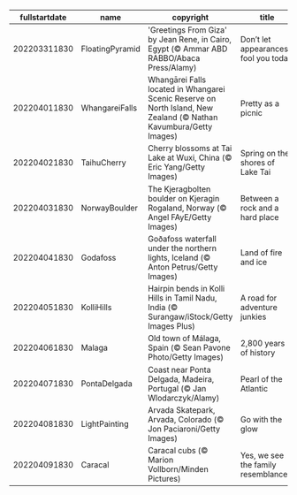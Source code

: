 |fullstartdate|name|copyright|title|image|
|--|--|--|--|--|
202203311830|FloatingPyramid|'Greetings From Giza' by Jean Rene, in Cairo, Egypt (© Ammar ABD RABBO/Abaca Press/Alamy)|Don’t let appearances fool you today|![](/en-IN/2022/04/202203311830FloatingPyramid.jpg)|
202204011830|WhangareiFalls|Whangārei Falls located in Whangarei Scenic Reserve on North Island, New Zealand (© Nathan Kavumbura/Getty Images)|Pretty as a picnic|![](/en-IN/2022/04/202204011830WhangareiFalls.jpg)|
202204021830|TaihuCherry|Cherry blossoms at Tai Lake at Wuxi, China (© Eric Yang/Getty Images)|Spring on the shores of Lake Tai|![](/en-IN/2022/04/202204021830TaihuCherry.jpg)|
202204031830|NorwayBoulder|The Kjeragbolten boulder on Kjeragin Rogaland, Norway (© Angel FAyE/Getty Images)|Between a rock and a hard place|![](/en-IN/2022/04/202204031830NorwayBoulder.jpg)|
202204041830|Godafoss|Goðafoss waterfall under the northern lights, Iceland (© Anton Petrus/Getty Images)|Land of fire and ice|![](/en-IN/2022/04/202204041830Godafoss.jpg)|
202204051830|KolliHills|Hairpin bends in Kolli Hills in Tamil Nadu, India (© Surangaw/iStock/Getty Images Plus)|A road for adventure junkies|![](/en-IN/2022/04/202204051830KolliHills.jpg)|
202204061830|Malaga|Old town of Málaga, Spain (© Sean Pavone Photo/Getty Images)|2,800 years of history|![](/en-IN/2022/04/202204061830Malaga.jpg)|
202204071830|PontaDelgada|Coast near Ponta Delgada, Madeira, Portugal (© Jan Wlodarczyk/Alamy)|Pearl of the Atlantic|![](/en-IN/2022/04/202204071830PontaDelgada.jpg)|
202204081830|LightPainting|Arvada Skatepark, Arvada, Colorado (© Jon Paciaroni/Getty Images)|Go with the glow|![](/en-IN/2022/04/202204081830LightPainting.jpg)|
202204091830|Caracal|Caracal cubs (© Marion Vollborn/Minden Pictures)|Yes, we see the family resemblance...|![](/en-IN/2022/04/202204091830Caracal.jpg)|
